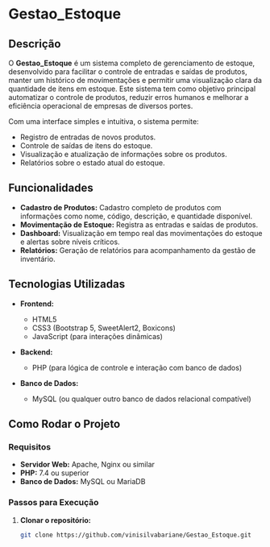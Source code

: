 # Gestao_Estoque

## Descrição

O **Gestao_Estoque** é um sistema completo de gerenciamento de estoque, desenvolvido para facilitar o controle de entradas e saídas de produtos, manter um histórico de movimentações e permitir uma visualização clara da quantidade de itens em estoque. Este sistema tem como objetivo principal automatizar o controle de produtos, reduzir erros humanos e melhorar a eficiência operacional de empresas de diversos portes.

Com uma interface simples e intuitiva, o sistema permite:
- Registro de entradas de novos produtos.
- Controle de saídas de itens do estoque.
- Visualização e atualização de informações sobre os produtos.
- Relatórios sobre o estado atual do estoque.

## Funcionalidades

- **Cadastro de Produtos:** Cadastro completo de produtos com informações como nome, código, descrição, e quantidade disponível.
- **Movimentação de Estoque:** Registra as entradas e saídas de produtos.
- **Dashboard:** Visualização em tempo real das movimentações do estoque e alertas sobre níveis críticos.
- **Relatórios:** Geração de relatórios para acompanhamento da gestão de inventário.

## Tecnologias Utilizadas

- **Frontend:**  
  - HTML5
  - CSS3 (Bootstrap 5, SweetAlert2, Boxicons)
  - JavaScript (para interações dinâmicas)
  
- **Backend:**  
  - PHP (para lógica de controle e interação com banco de dados)

- **Banco de Dados:**  
  - MySQL (ou qualquer outro banco de dados relacional compatível)


## Como Rodar o Projeto

### Requisitos

- **Servidor Web:** Apache, Nginx ou similar
- **PHP:** 7.4 ou superior
- **Banco de Dados:** MySQL ou MariaDB

### Passos para Execução

1. **Clonar o repositório:**
   ```bash
   git clone https://github.com/vinisilvabariane/Gestao_Estoque.git
